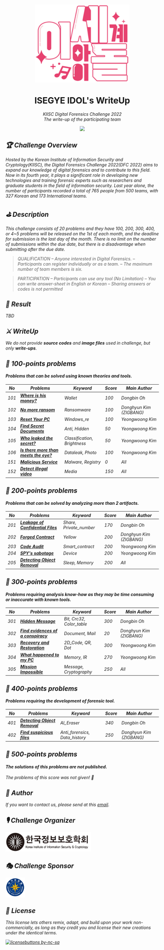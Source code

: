 <p align='center'><img src="./res/isedol_logo.png" height="256"></p>

<h1 align="center">ISEGYE IDOL's WriteUp</a></h1>
<p align="center">
  <em>KIISC Digital Forensics Challenge 2022</br>
  <em>The write-up of the participating team
</p>

<p align="center">
    <a href="https://hits.seeyoufarm.com"><img src="https://hits.seeyoufarm.com/api/count/incr/badge.svg?url=https%3A%2F%2Fgithub.com%2FDFC-2022-ISEGYE-IDOL%2Fwrite-up&count_bg=%23B73DC8&title_bg=%23555555&icon=&icon_color=%23E7E7E7&title=hits&edge_flat=false"/></a>
</p>

## 🏆 Challenge Overview
Hosted by the Korean Institute of Information Security and Cryptology(KIISC), the Digital Forensics Challenge 2022(DFC 2022) aims to expand our knowledge of digital forensics and to contribute to this field. Now in its fourth year, it plays a significant role in developing new technologies and training forensic experts such as researchers and graduate students in the field of information security. Last year alone, the number of participants recorded a total of 765 people from 500 teams, with 327 Korean and 173 International teams.

## ⛳️ Description
This challenge consists of 20 problems and they have 100, 200, 300, 400, or 4~5 problems will be released on the 1st of each month, and the deadline for submission is the last day of the month. There is no limit on the number of submissions within the due date, but there is a disadvantage when submitting after the due date.

> QUALIFICATION
– Anyone interested in Digital Forensics.
– Participants can register individually or as a team.
– The maximum number of team members is six.

> PARTICIPATION
– Participants can use any tool (No Limitation)
– You can write answer-sheet in English or Korean
– Sharing answers or codes is not permitted

## 🎉 Result
TBD

## ⚔️ WriteUp

We do not provide <strong>source codes</strong> and <strong>image files</strong> used in challenge, but only <strong>write-ups</strong>.

## 🐥 100-points problems
#### Problems that can be solved using known theories and tools.

| No | Problems | Keyword | Score | Main Author |
|----|----------|---------|-------|-------------|
| 101 | <strong>[Where is his money?](./write-up/[ISEGYE_IDOL][101].pdf)</strong> | Wallet | 100 | Dongbin Oh |
| 102 | <strong>[No more ransom](./write-up/[ISEGYE_IDOL][102].pdf)</strong> | Ransomware | 100 | Donghyun Kim (ZIGBANG) |
| 103 | <strong>[Reset Your PC](./write-up/[ISEGYE_IDOL][103].pdf)</strong> | Windows_re | 100 | Yeongwoong Kim |
| 104 | <strong>[Find Secret Documents](./write-up/[ISEGYE_IDOL][104].pdf)</strong> | Anti, Hidden | 50 | Yeongwoong Kim |
| 105 | <strong>[Who leaked the secret?](./write-up/[ISEGYE_IDOL][105].pdf)</strong> | Classification, Brightness | 50 | Yeongwoong Kim |
| 106 | <strong>[Is there more than meets the eye?](./write-up/[ISEGYE_IDOL][106].pdf)</strong> | Dataleak, Photo | 100 | Yeongwoong Kim |
| 151 | <strong>[Malicious Service](./write-up/[ISEGYE_IDOL][151].pdf)</strong> | Malware, Registry | 0 | All |
| 152 | <strong>[Detect illegal video](./write-up/[ISEGYE_IDOL][152].pdf)</strong> | Media | 150 | All |

## 🦩 200-points problems
#### Problems that can be solved by analyzing more than 2 artifacts.

| No | Problems | Keyword | Score | Main Author |
|----|----------|---------|-------|-------------|
| 201 | <strong>[Leakage of Confidential Files](./write-up/[ISEGYE_IDOL][201].pdf)</strong> | Share, Private_number | 170 | Dongbin Oh |
| 202 | <strong>[Forged Contract](./write-up/[ISEGYE_IDOL][202].pdf)</strong> | Yellow | 200 | Donghyun Kim (ZIGBANG) |
| 203 | <strong>[Code Audit](./write-up/[ISEGYE_IDOL][203].pdf)</strong> | Smart_contract | 200 | Yeongwoong Kim |
| 204 | <strong>[SPY's sabotage](./write-up/[ISEGYE_IDOL][204].pdf)</strong> | Device | 200 | Yeongwoong Kim |
| 205 | <strong>[Detecting Object Removal](./write-up/[ISEGYE_IDOL][205].pdf)</strong> | Sleep, Memory | 200 | All |

## 🦉 300-points problems
#### Problems requiring analysis know-how as they may be time consuming or inaccurate with known tools.

| No | Problems | Keyword | Score | Main Author |
|----|----------|---------|-------|-------------|
| 301 | <strong>[Hidden Message](./write-up/[ISEGYE_IDOL][301].pdf)</strong> | Bit, Crc32, Color_table | 300 | Dongbin Oh |
| 302 | <strong>[Find evidences of a conspiracy](./write-up/[ISEGYE_IDOL][302].pdf)</strong> | Document, Mail | 20 | Donghyun Kim (ZIGBANG) |
| 303 | <strong>[Recovery and Restoration](./write-up/[ISEGYE_IDOL][303].pdf)</strong> | 2D_Code, QR, Dot | 300 | Yeongwoong Kim |
| 304 | <strong>[What happened to my PC](./write-up/[ISEGYE_IDOL][304].pdf)</strong> | Memory, IR | 270 | Yeongwoong Kim |
| 305 | <strong>[Mission Impossible](./write-up/[ISEGYE_IDOL][305].pdf)</strong> | Message, Cryptography | 250 | All |

## 🐉 400-points problems
#### Problems requiring the development of forensic tool.

| No | Problems | Keyword | Score | Main Author |
|----|----------|---------|-------|-------------|
| 401 | <strong>[Detecting Object Removal](./write-up/[ISEGYE_IDOL][401].pdf)</strong> | AI_Eraser | 340 | Dongbin Oh |
| 402 | <strong>[Find suspicious files](./write-up/[ISEGYE_IDOL][402].pdf)</strong> | Anti_forensics, Data_history | 250 | Donghyun Kim (ZIGBANG) |

## 🚀 500-points problems
#### The solutions of this problems are not published.

The problems of this score was not given! 🤔

## 📝 Author
If you want to contact us, please send at this [email](mailto:dfc-isegyeidol@googlegroups.com).

## 🎙 Challenge Organizer

<img src="./res/kiisc_logo.png" height="64">

## 🎭 Challenge Sponsor

<img src="./res/nis_logo.png" height="64">

## 📌 License
This license lets others remix, adapt, and build upon your work non-commercially, as long as they credit you and license their new creations under the identical terms.

[![licensebuttons by-nc-sa](https://licensebuttons.net/l/by-nc-sa/3.0/88x31.png)](https://creativecommons.org/licenses/by-nc-sa/4.0)
